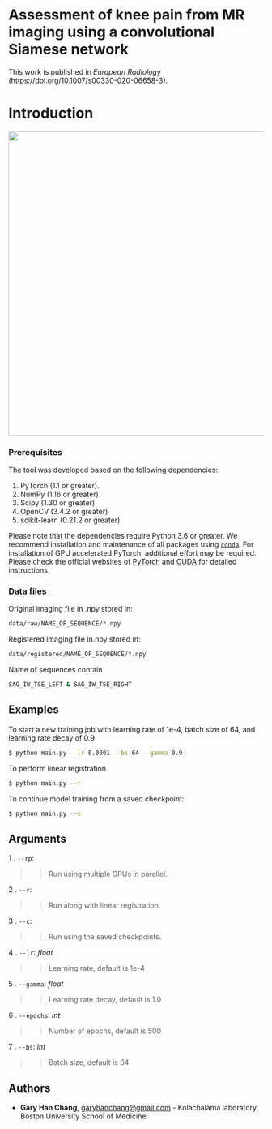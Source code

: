 # Assessment of knee pain from MR imaging using a convolutional Siamese network

This work is published in *European Radiology* (https://doi.org/10.1007/s00330-020-06658-3).

# Introduction

<img src="Figure.png" width="600"/> 

### Prerequisites

The tool was developed based on the following dependencies:

1. PyTorch (1.1 or greater).
2. NumPy (1.16 or greater).
3. Scipy (1.30 or greater)
4. OpenCV (3.4.2 or greater)
5. scikit-learn (0.21.2 or greater)

Please note that the dependencies require Python 3.6 or greater. We recommend installation and maintenance of all packages using [`conda`](https://www.anaconda.com/). For installation of GPU accelerated PyTorch, additional effort may be required. Please check the official websites of [PyTorch](https://pytorch.org/get-started/locally/) and [CUDA](https://developer.nvidia.com/cuda-downloads) for detailed instructions.

### Data files
Original imaging file in .npy stored in:
```bash
data/raw/NAME_OF_SEQUENCE/*.npy
```

Registered imaging file in.npy stored in:
```bash
data/registered/NAME_OF_SEQUENCE/*.npy
```

Name of sequences contain
```bash
SAG_IW_TSE_LEFT & SAG_IW_TSE_RIGHT
```

## Examples
To start a new training job with learning rate of 1e-4, batch size of 64, and learning rate decay of 0.9
```bash
$ python main.py --lr 0.0001 --bs 64 --gamma 0.9
```
To perform linear registration
```bash
$ python main.py --r
```
To continue model training from a saved checkpoint:
```bash
$ python main.py --c
```

## <a name="Arguments"></a>Arguments

1 . `--rp`:
>> Run using multiple GPUs in parallel.

2 .  `--r`:
>> Run along with linear registration.

3 . `--c`:
>> Run using the saved checkpoints.

4 . `--lr`: *float*
>> Learning rate, default is 1e-4

5 . `--gamma`: *float*

>> Learning rate decay, default is 1.0

6 . `--epochs`: *int*
>> Number of epochs, default is 500

7 . `--bs`: *int*
>> Batch size, default is 64


## Authors

* **Gary Han Chang**, garyhanchang@gmail.com - Kolachalama laboratory, Boston University School of Medicine
